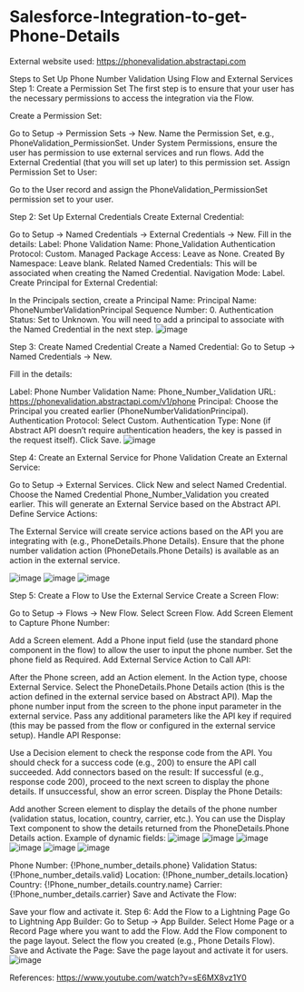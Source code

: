 # Salesforce-Integration-to-get-Phone-Details

External website used: https://phonevalidation.abstractapi.com

Steps to Set Up Phone Number Validation Using Flow and External Services
Step 1: Create a Permission Set
The first step is to ensure that your user has the necessary permissions to access the integration via the Flow.

Create a Permission Set:

Go to Setup → Permission Sets → New.
Name the Permission Set, e.g., PhoneValidation_PermissionSet.
Under System Permissions, ensure the user has permission to use external services and run flows.
Add the External Credential (that you will set up later) to this permission set.
Assign Permission Set to User:

Go to the User record and assign the PhoneValidation_PermissionSet permission set to your user.

Step 2: Set Up External Credentials
Create External Credential:

Go to Setup → Named Credentials -> External Credentials → New.
Fill in the details:
Label: Phone Validation
Name: Phone_Validation
Authentication Protocol: Custom.
Managed Package Access: Leave as None.
Created By Namespace: Leave blank.
Related Named Credentials: This will be associated when creating the Named Credential.
Navigation Mode: Label.
Create Principal for External Credential:

In the Principals section, create a Principal Name:
Principal Name: PhoneNumberValidationPrincipal
Sequence Number: 0.
Authentication Status: Set to Unknown.
You will need to add a principal to associate with the Named Credential in the next step.
![image](https://github.com/user-attachments/assets/d428e8e6-a040-468b-90e0-12c980e7f701)


Step 3: Create Named Credential
Create a Named Credential:
Go to Setup → Named Credentials → New.

Fill in the details:

Label: Phone Number Validation
Name: Phone_Number_Validation
URL: https://phonevalidation.abstractapi.com/v1/phone
Principal: Choose the Principal you created earlier (PhoneNumberValidationPrincipal).
Authentication Protocol: Select Custom.
Authentication Type: None (if Abstract API doesn’t require authentication headers, the key is passed in the request itself).
Click Save.
![image](https://github.com/user-attachments/assets/2edfa7fd-9c91-49f0-9397-50edd01da8cb)


Step 4: Create an External Service for Phone Validation
Create an External Service:

Go to Setup → External Services.
Click New and select Named Credential.
Choose the Named Credential Phone_Number_Validation you created earlier.
This will generate an External Service based on the Abstract API.
Define Service Actions:

The External Service will create service actions based on the API you are integrating with (e.g., PhoneDetails.Phone Details).
Ensure that the phone number validation action (PhoneDetails.Phone Details) is available as an action in the external service.

![image](https://github.com/user-attachments/assets/31a2a884-a4f6-4ca2-b041-c7953bcc410b)
![image](https://github.com/user-attachments/assets/04e9620e-3687-4e23-a80e-7d58693173cb)
![image](https://github.com/user-attachments/assets/e6dfc043-101a-46f5-92b7-d2ca41f9f5d8)



Step 5: Create a Flow to Use the External Service
Create a Screen Flow:

Go to Setup → Flows → New Flow.
Select Screen Flow.
Add Screen Element to Capture Phone Number:

Add a Screen element.
Add a Phone input field (use the standard phone component in the flow) to allow the user to input the phone number.
Set the phone field as Required.
Add External Service Action to Call API:

After the Phone screen, add an Action element.
In the Action type, choose External Service.
Select the PhoneDetails.Phone Details action (this is the action defined in the external service based on Abstract API).
Map the phone number input from the screen to the phone input parameter in the external service.
Pass any additional parameters like the API key if required (this may be passed from the flow or configured in the external service setup).
Handle API Response:

Use a Decision element to check the response code from the API. You should check for a success code (e.g., 200) to ensure the API call succeeded.
Add connectors based on the result:
If successful (e.g., response code 200), proceed to the next screen to display the phone details.
If unsuccessful, show an error screen.
Display the Phone Details:

Add another Screen element to display the details of the phone number (validation status, location, country, carrier, etc.).
You can use the Display Text component to show the details returned from the PhoneDetails.Phone Details action.
Example of dynamic fields:
![image](https://github.com/user-attachments/assets/dcfe4798-f9c0-4cf3-a1e7-ce083e889bf5)
![image](https://github.com/user-attachments/assets/6219de53-b6d2-4f43-8902-4da3b34f6641)
![image](https://github.com/user-attachments/assets/0e4af6b2-7820-40ee-9f00-571fe860fe0c)
![image](https://github.com/user-attachments/assets/70c79b92-ae3d-46bc-9ffe-d7422a15fb3e)
![image](https://github.com/user-attachments/assets/8e073071-c70d-4e58-a4ea-5b5fc9e16ef9)
![image](https://github.com/user-attachments/assets/cebe6a1c-6c50-44ae-baf9-b8a7f097f30d)


Phone Number: {!Phone_number_details.phone}
Validation Status: {!Phone_number_details.valid}
Location: {!Phone_number_details.location}
Country: {!Phone_number_details.country.name}
Carrier: {!Phone_number_details.carrier}
Save and Activate the Flow:

Save your flow and activate it.
Step 6: Add the Flow to a Lightning Page
Go to Lightning App Builder:
Go to Setup → App Builder.
Select Home Page or a Record Page where you want to add the Flow.
Add the Flow component to the page layout.
Select the flow you created (e.g., Phone Details Flow).
Save and Activate the Page:
Save the page layout and activate it for users.
![image](https://github.com/user-attachments/assets/0c0aacbd-5610-441f-b018-7f37f4ffc869)


References:
https://www.youtube.com/watch?v=sE6MX8vz1Y0
